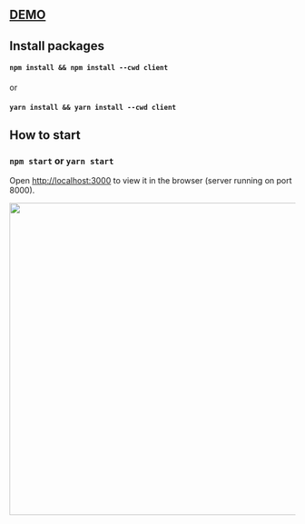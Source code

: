 ## <a href="https://draw.hiepnguyen.site/">DEMO</a>

## Install packages
#### `npm install && npm install --cwd client` 
or
####  `yarn install && yarn install --cwd client`

## How to start
### `npm start` or `yarn start`
Open [http://localhost:3000](http://localhost:3000) to view it in the browser (server running on port 8000).

<p align="center">
  <img width="550" src="https://hiepnguyen.site/img/draw2.png"/>
</p>
